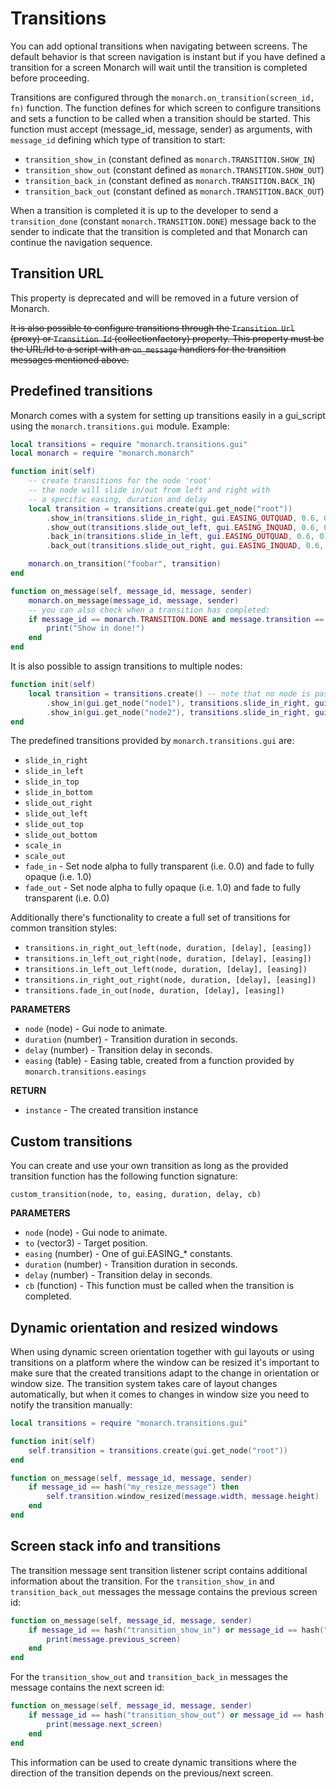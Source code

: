 # Transitions
You can add optional transitions when navigating between screens. The default behavior is that screen navigation is instant but if you have defined a transition for a screen Monarch will wait until the transition is completed before proceeding.

Transitions are configured through the `monarch.on_transition(screen_id, fn)` function. The function defines for which screen to configure transitions and sets a function to be called when a transition should be started. This function must accept (message_id, message, sender) as arguments, with `message_id` defining which type of transition to start:

* `transition_show_in` (constant defined as `monarch.TRANSITION.SHOW_IN`)
* `transition_show_out` (constant defined as `monarch.TRANSITION.SHOW_OUT`)
* `transition_back_in` (constant defined as `monarch.TRANSITION.BACK_IN`)
* `transition_back_out` (constant defined as `monarch.TRANSITION.BACK_OUT`)

When a transition is completed it is up to the developer to send a `transition_done` (constant `monarch.TRANSITION.DONE`) message back to the sender to indicate that the transition is completed and that Monarch can continue the navigation sequence.

## Transition URL
This property is deprecated and will be removed in a future version of Monarch.

~~It is also possible to configure transitions through the `Transition Url` (proxy) or `Transition Id` (collectionfactory) property. This property must be the URL/Id to a script with an `on_message` handlers for the transition messages mentioned above.~~


## Predefined transitions
Monarch comes with a system for setting up transitions easily in a gui_script using the `monarch.transitions.gui` module. Example:

```lua
local transitions = require "monarch.transitions.gui"
local monarch = require "monarch.monarch"

function init(self)
	-- create transitions for the node 'root'
	-- the node will slide in/out from left and right with
	-- a specific easing, duration and delay
	local transition = transitions.create(gui.get_node("root"))
		.show_in(transitions.slide_in_right, gui.EASING_OUTQUAD, 0.6, 0)
		.show_out(transitions.slide_out_left, gui.EASING_INQUAD, 0.6, 0)
		.back_in(transitions.slide_in_left, gui.EASING_OUTQUAD, 0.6, 0)
		.back_out(transitions.slide_out_right, gui.EASING_INQUAD, 0.6, 0)

	monarch.on_transition("foobar", transition)
end

function on_message(self, message_id, message, sender)
	monarch.on_message(message_id, message, sender)
	-- you can also check when a transition has completed:
	if message_id == monarch.TRANSITION.DONE and message.transition == monarch.TRANSITION.SHOW_IN then
		print("Show in done!")
	end
end
```

It is also possible to assign transitions to multiple nodes:

```lua
function init(self)
	local transition = transitions.create() -- note that no node is passed to transition.create()!
		.show_in(gui.get_node("node1"), transitions.slide_in_right, gui.EASING_OUTQUAD, 0.6, 0)
		.show_in(gui.get_node("node2"), transitions.slide_in_right, gui.EASING_OUTQUAD, 0.6, 0)
end
```

The predefined transitions provided by `monarch.transitions.gui` are:

* `slide_in_right`
* `slide_in_left`
* `slide_in_top`
* `slide_in_bottom`
* `slide_out_right`
* `slide_out_left`
* `slide_out_top`
* `slide_out_bottom`
* `scale_in`
* `scale_out`
* `fade_in` - Set node alpha to fully transparent (i.e. 0.0) and fade to fully opaque (i.e. 1.0)
* `fade_out` - Set node alpha to fully opaque (i.e. 1.0) and fade to fully transparent (i.e. 0.0)

Additionally there's functionality to create a full set of transitions for common transition styles:

* `transitions.in_right_out_left(node, duration, [delay], [easing])`
* `transitions.in_left_out_right(node, duration, [delay], [easing])`
* `transitions.in_left_out_left(node, duration, [delay], [easing])`
* `transitions.in_right_out_right(node, duration, [delay], [easing])`
* `transitions.fade_in_out(node, duration, [delay], [easing])`

**PARAMETERS**
* `node` (node) - Gui node to animate.
* `duration` (number) - Transition duration in seconds.
* `delay` (number) - Transition delay in seconds.
* `easing` (table) - Easing table, created from a function provided by `monarch.transitions.easings`

**RETURN**
* `instance` - The created transition instance


## Custom transitions
You can create and use your own transition as long as the provided transition function has the following function signature:

	custom_transition(node, to, easing, duration, delay, cb)

**PARAMETERS**
* `node` (node) - Gui node to animate.
* `to` (vector3) - Target position.
* `easing` (number) - One of gui.EASING_* constants.
* `duration` (number) - Transition duration in seconds.
* `delay` (number) - Transition delay in seconds.
* `cb` (function) - This function must be called when the transition is completed.


## Dynamic orientation and resized windows
When using dynamic screen orientation together with gui layouts or using transitions on a platform where the window can be resized it's important to make sure that the created transitions adapt to the change in orientation or window size. The transition system takes care of layout changes automatically, but when it comes to changes in window size you need to notify the transition manually:

```lua
local transitions = require "monarch.transitions.gui"

function init(self)
	self.transition = transitions.create(gui.get_node("root"))
end

function on_message(self, message_id, message, sender)
	if message_id == hash("my_resize_message") then
		self.transition.window_resized(message.width, message.height)
	end
end
```

## Screen stack info and transitions
The transition message sent transition listener script contains additional information about the transition. For the `transition_show_in` and `transition_back_out` messages the message contains the previous screen id:

```lua
function on_message(self, message_id, message, sender)
	if message_id == hash("transition_show_in") or message_id == hash("transition_back_out") then
		print(message.previous_screen)
	end
end
```

For the `transition_show_out` and `transition_back_in` messages the message contains the next screen id:

```lua
function on_message(self, message_id, message, sender)
	if message_id == hash("transition_show_out") or message_id == hash("transition_back_in") then
		print(message.next_screen)
	end
end
```

This information can be used to create dynamic transitions where the direction of the transition depends on the previous/next screen.
